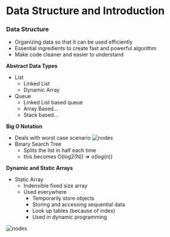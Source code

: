 # Data Structure and Introduction  
 
### Data Structure  
- Organizing data so that it can be used efficiently
- Essential ingredients to create fast and powerful algorithm
- Make code cleaner and easier to understand

**Abstract Data Types**
- List
    - Linked List
    - Dynamic Array
- Queue
    - Linked List based queue
    - Array Based...
    - Stack based...

**Big O Notation**
- Deals with worst case scenario
![nodes](https://raw.githubusercontent.com/khongminhtn/software-engineering-studies/main/youtube/image/big-o-notation.png)  
- Binary Search Tree
    - Splits the list in half each time
    - this becomes O(log2(N)) => o(log(n))
 
**Dynamic and Static Arrays**
- Static Array
    - Indenxible fixed size array
    - Used everywhere
        - Temporarily store objects
        - Storing and accessing sequential data
        - Look up tables (because of index)
        - Used in dynamic programming

![nodes](https://raw.githubusercontent.com/khongminhtn/software-engineering-studies/main/youtube/image/dynamic-static-array.png)  